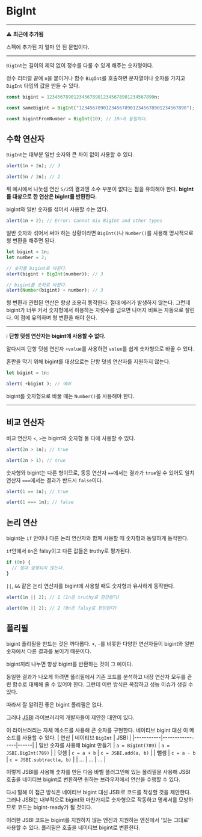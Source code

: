 # BigInt
---
:warning: **최근에 추가됨**

스펙에 추가된 지 얼마 안 된 문법이다.

---
`BigInt`는 길이의 제약 없이 정수를 다룰 수 있게 해주는 숫자형이다.

정수 리터럴 끝에 `n`을 붙이거나 함수 `BigInt`를 호출하면 문자열이나 숫자를 가지고 `BigInt` 타입의 값을 만들 수 있다.
```js
const bigint = 1234567890123456789012345678901234567890n;

const sameBigint = BigInt("1234567890123456789012345678901234567890");

const bigintFromNumber = BigInt(10); // 10n과 동일하다.
```

## 수학 연산자
`BigInt`는 대부분 일반 숫자와 큰 차이 없이 사용할 수 있다.
```js
alert(1n + 2n); // 3

alert(5n / 2n); // 2
```
위 예시에서 나눗셈 연산 `5/2`의 결과엔 소수 부분이 없다는 점을 유의해야 한다. **bigInt를 대상으로 한 연산은 bigInt를 반환한다.**

bigInt와 일반 숫자를 섞어서 사용할 수는 없다.
```js
alert(1n + 2); // Error: Cannot mix BigInt and other types
```
일반 숫자와 섞어서 써야 하는 상황이라면 `BigInt()`나 `Number()`를 사용해 명시적으로 형 변환을 해주면 된다.
```js
let bigint = 1n;
let number = 2;

// 숫자를 bigint로 바꾼다.
alert(bigint + BigInt(number)); // 3

// bigint를 숫자로 바꾼다.
alert(Number(bigint) + number); // 3
```
형 변환과 관련된 연산은 항상 조용히 동작한다. 절대 에러가 발생하지 않는다. 그런데 bigint가 너무 커서 숫자형에서 허용하는 자릿수를 넘으면 나머지 비트는 자동으로 잘린다. 이 점에 유의하며 형 변환을 해야 한다.

---
:information_source: **단항 덧셈 연산자는 bigint에 사용할 수 없다.**

알다시피 단항 덧셈 연산자 `+value`를 사용하면 `value`를 쉽게 숫자형으로 바꿀 수 있다.

혼란을 막기 위해 bigint를 대상으로는 단항 덧셈 연산자를 지원하지 않는다.
```js
let bigint = 1n;

alert( +bigint ); // 에러
```
bigint를 숫자형으로 바꿀 때는 `Number()`를 사용해야 한다.

---

## 비교 연산자
비교 연산자 `<`, `>`는 bigint와 숫자형 둘 다에 사용할 수 있다.
```js
alert(2n > 1n); // true

alert(2n > 1); // true
```
숫자형와 bigint는 다른 형이므로, 동등 연산자 `==`에서는 결과가 `true`일 수 있어도 일치 연산자 `===`에서는 결과가 반드시 `false`이다.
```js
alert(1 == 1n); // true

alert(1 === 1n); // false
```

## 논리 연산
bigint는 `if` 안이나 다른 논리 연산자와 함께 사용할 때 숫자형과 동일하게 동작한다.

`if`안에서 `0n`은 falsy이고 다른 값들은 truthy로 평가된다.
```js
if (0n) {
  // 절대 실행되지 않는다.
}
```
`||`, `&&` 같은 논리 연산자를 bigint에 사용할 때도 숫자형과 유사하게 동작한다.
```js
alert(1n || 2); // 1 (1n은 truthy로 판단된다)

alert(0n || 2); // 2 (0n은 falsy로 판단된다)
```

## 폴리필
bigint 폴리필을 만드는 것은 까다롭다. `+`, `-`를 비롯한 다양한 연산자들이 bigint와 일반 숫자에서 다른 결과를 보이기 때문이다.

bigint끼리 나누면 항상 bigint를 반환하는 것이 그 예이다.

동일한 결과가 나오게 하려면 폴리필에서 기존 코드를 분석하고 내장 연산자 모두를 관련 함수로 대체해 줄 수 있어야 한다. 그런데 이런 방식은 복잡하고 성능 이슈가 생길 수 있다.

따라서 잘 알려진 좋은 bigint 폴리필은 없다.

그러나 [JSBI](https://github.com/GoogleChromeLabs/jsbi) 라이브러리의 개발자들이 제안한 대안이 있다.

이 라이브러리는 자체 메소드를 사용해 큰 숫자를 구현한다. 네이티브 bigint 대신 이 메소드를 사용할 수 있다.
| 연산 | 네이티브 `BigInt` | JSBI |
|-----------|-----------------|------|
| 일반 숫자를 사용해 bigint 만들기 | `a = BigInt(789)` | `a = JSBI.BigInt(789)` |
| 덧셈 | `c = a + b` | `c = JSBI.add(a, b)` |
| 뺄셈	| `c = a - b` | `c = JSBI.subtract(a, b)` |
| ... | ... | ... |

이렇게 JSBI를 사용해 숫자를 만든 다음 바벨 플러그인에 있는 폴리필을 사용해 JSBI 호출을 네이티브 bigint로 변환하면 원하는 브라우저에서 연산을 수행할 수 있다.

다시 말해 이 접근 방식은 네이티브 bigint 대신 JSBI로 코드를 작성할 것을 제안한다. 그러나 JSBI는 내부적으로 bigint와 마찬가지로 숫자형으로 작동하고 명세서를 모방하므로 코드는 bigint-ready가 될 것이다.

이러한 JSBI 코드는 bigint를 지원하지 않는 엔진과 지원하는 엔진에서 '있는 그대로' 사용할 수 있다. 폴리필은 호출을 네이티브 bigint로 변환한다.
